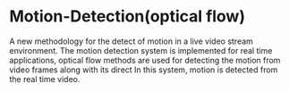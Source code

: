 # Motion-Detection(optical flow)
A new methodology for the detect of motion in a live video stream environment. The motion detection system is implemented for real time applications, optical flow methods are used for detecting the motion from video frames along with its direct In this system, motion is detected from the real time video.
